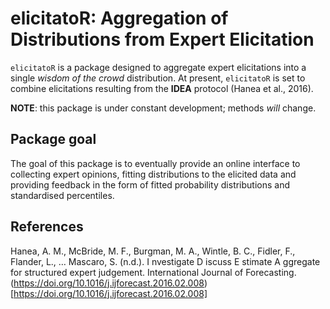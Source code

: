 # elicitatoR: Aggregation of Distributions from Expert Elicitation

`elicitatoR` is a package designed to aggregate expert elicitations into a single *wisdom of the crowd* distribution. At present, `elicitatoR` is set to combine elicitations resulting from the **IDEA** protocol (Hanea et al., 2016).

**NOTE**: this package is under constant development; methods *will* change.

## Package goal

The goal of this package is to eventually provide an online interface to collecting expert opinions, fitting distributions to the elicited data and providing feedback in the form of fitted probability distributions and standardised percentiles.

## References

Hanea, A. M., McBride, M. F., Burgman, M. A., Wintle, B. C., Fidler, F., Flander, L., … Mascaro, S. (n.d.). I nvestigate D iscuss E stimate A ggregate for structured expert judgement. International Journal of Forecasting. (https://doi.org/10.1016/j.ijforecast.2016.02.008)[https://doi.org/10.1016/j.ijforecast.2016.02.008]
